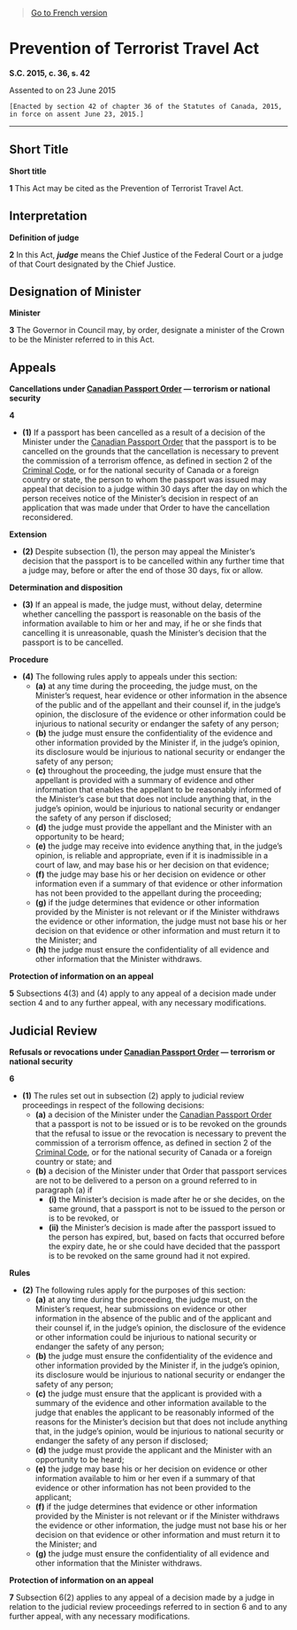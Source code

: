 > [Go to French version](/fr/Lois/Lois%20du%20Canada/2015/ch.%2036,%20s.%2042.md)

# Prevention of Terrorist Travel Act

**S.C. 2015, c. 36, s. 42**


Assented to on 23 June 2015

```
[Enacted by section 42 of chapter 36 of the Statutes of Canada, 2015, in force on assent June 23, 2015.]
```
----------










## Short Title



**Short title**

**1** This Act may be cited as the Prevention of Terrorist Travel Act.




## Interpretation



**Definition of judge**

**2** In this Act, ***judge*** means the Chief Justice of the Federal Court or a judge of that Court designated by the Chief Justice.




## Designation of Minister



**Minister**

**3** The Governor in Council may, by order, designate a minister of the Crown to be the Minister referred to in this Act.




## Appeals



**Cancellations under [Canadian Passport Order](/en/Regulations/Statutory%20Instruments/81/86.md) — terrorism or national security**

**4** 

- **(1)** If a passport has been cancelled as a result of a decision of the Minister under the [Canadian Passport Order](/en/Regulations/Statutory%20Instruments/81/86.md) that the passport is to be cancelled on the grounds that the cancellation is necessary to prevent the commission of a terrorism offence, as defined in section 2 of the [Criminal Code](/en/Acts/Revised%20Statutes%20of%20Canada/C/C-46.md), or for the national security of Canada or a foreign country or state, the person to whom the passport was issued may appeal that decision to a judge within 30 days after the day on which the person receives notice of the Minister’s decision in respect of an application that was made under that Order to have the cancellation reconsidered.

**Extension**

- **(2)** Despite subsection (1), the person may appeal the Minister’s decision that the passport is to be cancelled within any further time that a judge may, before or after the end of those 30 days, fix or allow.

**Determination and disposition**

- **(3)** If an appeal is made, the judge must, without delay, determine whether cancelling the passport is reasonable on the basis of the information available to him or her and may, if he or she finds that cancelling it is unreasonable, quash the Minister’s decision that the passport is to be cancelled.

**Procedure**

- **(4)** The following rules apply to appeals under this section:
	- **(a)** at any time during the proceeding, the judge must, on the Minister’s request, hear evidence or other information in the absence of the public and of the appellant and their counsel if, in the judge’s opinion, the disclosure of the evidence or other information could be injurious to national security or endanger the safety of any person;
	- **(b)** the judge must ensure the confidentiality of the evidence and other information provided by the Minister if, in the judge’s opinion, its disclosure would be injurious to national security or endanger the safety of any person;
	- **(c)** throughout the proceeding, the judge must ensure that the appellant is provided with a summary of evidence and other information that enables the appellant to be reasonably informed of the Minister’s case but that does not include anything that, in the judge’s opinion, would be injurious to national security or endanger the safety of any person if disclosed;
	- **(d)** the judge must provide the appellant and the Minister with an opportunity to be heard;
	- **(e)** the judge may receive into evidence anything that, in the judge’s opinion, is reliable and appropriate, even if it is inadmissible in a court of law, and may base his or her decision on that evidence;
	- **(f)** the judge may base his or her decision on evidence or other information even if a summary of that evidence or other information has not been provided to the appellant during the proceeding;
	- **(g)** if the judge determines that evidence or other information provided by the Minister is not relevant or if the Minister withdraws the evidence or other information, the judge must not base his or her decision on that evidence or other information and must return it to the Minister; and
	- **(h)** the judge must ensure the confidentiality of all evidence and other information that the Minister withdraws.




**Protection of information on an appeal**

**5** Subsections 4(3) and (4) apply to any appeal of a decision made under section 4 and to any further appeal, with any necessary modifications.




## Judicial Review



**Refusals or revocations under [Canadian Passport Order](/en/Regulations/Statutory%20Instruments/81/86.md) — terrorism or national security**

**6** 

- **(1)** The rules set out in subsection (2) apply to judicial review proceedings in respect of the following decisions:
	- **(a)** a decision of the Minister under the [Canadian Passport Order](/en/Regulations/Statutory%20Instruments/81/86.md) that a passport is not to be issued or is to be revoked on the grounds that the refusal to issue or the revocation is necessary to prevent the commission of a terrorism offence, as defined in section 2 of the [Criminal Code](/en/Acts/Revised%20Statutes%20of%20Canada/C/C-46.md), or for the national security of Canada or a foreign country or state; and
	- **(b)** a decision of the Minister under that Order that passport services are not to be delivered to a person on a ground referred to in paragraph (a) if
		- **(i)** the Minister’s decision is made after he or she decides, on the same ground, that a passport is not to be issued to the person or is to be revoked, or
		- **(ii)** the Minister’s decision is made after the passport issued to the person has expired, but, based on facts that occurred before the expiry date, he or she could have decided that the passport is to be revoked on the same ground had it not expired.

**Rules**

- **(2)** The following rules apply for the purposes of this section:
	- **(a)** at any time during the proceeding, the judge must, on the Minister’s request, hear submissions on evidence or other information in the absence of the public and of the applicant and their counsel if, in the judge’s opinion, the disclosure of the evidence or other information could be injurious to national security or endanger the safety of any person;
	- **(b)** the judge must ensure the confidentiality of the evidence and other information provided by the Minister if, in the judge’s opinion, its disclosure would be injurious to national security or endanger the safety of any person;
	- **(c)** the judge must ensure that the applicant is provided with a summary of the evidence and other information available to the judge that enables the applicant to be reasonably informed of the reasons for the Minister’s decision but that does not include anything that, in the judge’s opinion, would be injurious to national security or endanger the safety of any person if disclosed;
	- **(d)** the judge must provide the applicant and the Minister with an opportunity to be heard;
	- **(e)** the judge may base his or her decision on evidence or other information available to him or her even if a summary of that evidence or other information has not been provided to the applicant;
	- **(f)** if the judge determines that evidence or other information provided by the Minister is not relevant or if the Minister withdraws the evidence or other information, the judge must not base his or her decision on that evidence or other information and must return it to the Minister; and
	- **(g)** the judge must ensure the confidentiality of all evidence and other information that the Minister withdraws.




**Protection of information on an appeal**

**7** Subsection 6(2) applies to any appeal of a decision made by a judge in relation to the judicial review proceedings referred to in section 6 and to any further appeal, with any necessary modifications.


